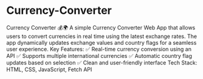 # Currency-Converter
 Currency Converter 💰🌍  A simple Currency Converter Web App that allows users to convert currencies in real time using the latest exchange rates. The app dynamically updates exchange values and country flags for a seamless user experience.  Key Features: ✅ Real-time currency conversion using an API ✅ Supports multiple international currencies ✅ Automatic country flag updates based on selection ✅ Clean and user-friendly interface  Tech Stack: HTML, CSS, JavaScript, Fetch API

